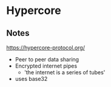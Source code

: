 # Hypercore

## Notes

https://hypercore-protocol.org/

- Peer to peer data sharing
- Encrypted internet pipes
  - 'the internet is a series of tubes'
- uses base32
